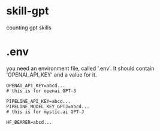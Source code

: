 # skill-gpt
counting gpt skills

# .env

you need an environment file, called '.env'. It should contain 'OPENAI_API_KEY' and a value for it.

```
OPENAI_API_KEY=abcd...
# this is for openai GPT-3

PIPELINE_API_KEY=abcd...
PIPELINE_MODEL_KEY_GPTJ=abcd...
# this is for mystic.ai GPT-J

HF_BEARER=abcd...

```
